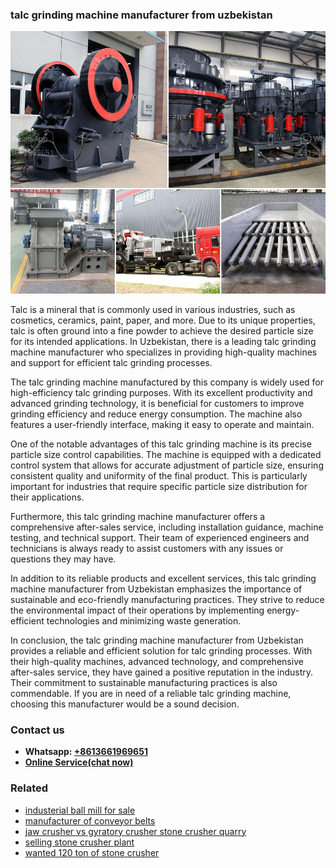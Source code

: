 <h3>talc grinding machine manufacturer from uzbekistan</h3><img src='1703042583.jpg' alt=''><p>Talc is a mineral that is commonly used in various industries, such as cosmetics, ceramics, paint, paper, and more. Due to its unique properties, talc is often ground into a fine powder to achieve the desired particle size for its intended applications. In Uzbekistan, there is a leading talc grinding machine manufacturer who specializes in providing high-quality machines and support for efficient talc grinding processes.</p><p>The talc grinding machine manufactured by this company is widely used for high-efficiency talc grinding purposes. With its excellent productivity and advanced grinding technology, it is beneficial for customers to improve grinding efficiency and reduce energy consumption. The machine also features a user-friendly interface, making it easy to operate and maintain.</p><p>One of the notable advantages of this talc grinding machine is its precise particle size control capabilities. The machine is equipped with a dedicated control system that allows for accurate adjustment of particle size, ensuring consistent quality and uniformity of the final product. This is particularly important for industries that require specific particle size distribution for their applications.</p><p>Furthermore, this talc grinding machine manufacturer offers a comprehensive after-sales service, including installation guidance, machine testing, and technical support. Their team of experienced engineers and technicians is always ready to assist customers with any issues or questions they may have.</p><p>In addition to its reliable products and excellent services, this talc grinding machine manufacturer from Uzbekistan emphasizes the importance of sustainable and eco-friendly manufacturing practices. They strive to reduce the environmental impact of their operations by implementing energy-efficient technologies and minimizing waste generation.</p><p>In conclusion, the talc grinding machine manufacturer from Uzbekistan provides a reliable and efficient solution for talc grinding processes. With their high-quality machines, advanced technology, and comprehensive after-sales service, they have gained a positive reputation in the industry. Their commitment to sustainable manufacturing practices is also commendable. If you are in need of a reliable talc grinding machine, choosing this manufacturer would be a sound decision.</p><h3>Contact us</h3><ul><li><strong>Whatsapp:&nbsp;<a href="https://wa.me/8613661969651">+8613661969651</a></strong></li><li><a href="https://swt.shibang-china.com/?git&amp;zhl&amp;talc grinding machine manufacturer from uzbekistan"><strong>Online Service(chat now)</strong></a></li></ul><h3>Related</h3><ul><li><a href='industerial ball mill for sale.md'>industerial ball mill for sale</a></li><li><a href='manufacturer of conveyor belts.md'>manufacturer of conveyor belts</a></li><li><a href='jaw crusher vs gyratory crusher stone crusher quarry.md'>jaw crusher vs gyratory crusher stone crusher quarry</a></li><li><a href='selling stone crusher plant.md'>selling stone crusher plant</a></li><li><a href='wanted 120 ton of stone crusher.md'>wanted 120 ton of stone crusher</a></li></ul>